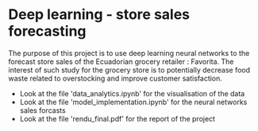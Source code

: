 # Deep learning - store sales forecasting

The purpose of this project is to use deep learning neural networks to the forecast store sales of the Ecuadorian grocery retailer : Favorita. The interest of such study for the grocery store is to potentially decrease food waste related to overstocking and improve customer satisfaction.

- Look at the file 'data_analytics.ipynb' for the visualisation of the data
- Look at the file 'model_implementation.ipynb' for the neural networks sales forcasts
- Look at the file 'rendu_final.pdf' for the report of the project
